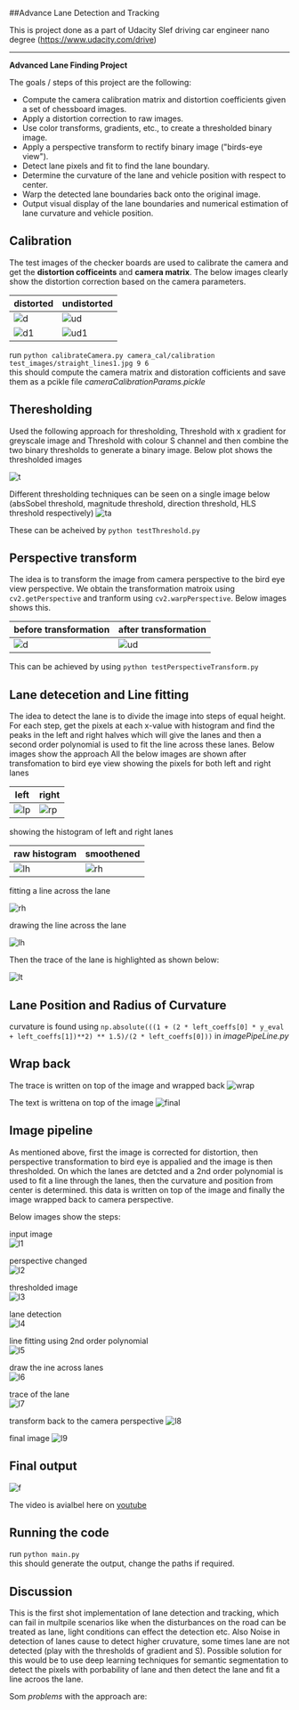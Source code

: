 ##Advance Lane Detection and Tracking

This is project done as a part of Udacity Slef driving car engineer nano degree (https://www.udacity.com/drive)

---

**Advanced Lane Finding Project**

The goals / steps of this project are the following:

* Compute the camera calibration matrix and distortion coefficients given a set of chessboard images.
* Apply a distortion correction to raw images.
* Use color transforms, gradients, etc., to create a thresholded binary image.
* Apply a perspective transform to rectify binary image ("birds-eye view").
* Detect lane pixels and fit to find the lane boundary.
* Determine the curvature of the lane and vehicle position with respect to center.
* Warp the detected lane boundaries back onto the original image.
* Output visual display of the lane boundaries and numerical estimation of lane curvature and vehicle position.

## Calibration
The test images of the checker boards are used to calibrate the camera and get the **distortion cofficeints** and **camera matrix**. The below images clearly show the distortion correction based on the camera parameters.

distorted                                      |              undistorted                         
---------------------------------------------- | ----------------------------------------------
![d](./camera_cal/calibration9.jpg)            | ![ud](./corrected_images/corrected_calibration9.png) 
![d1](./test_images/test5.jpg)                 | ![ud1](./corrected_images/test51.png) 

run `python calibrateCamera.py camera_cal/calibration test_images/straight_lines1.jpg 9 6`         
this should compute the camera matrix and distoration cofficients and save them as a pcikle file
 *cameraCalibrationParams.pickle*
 
## Theresholding  
 
Used the following approach for thresholding, Threshold with x gradient for greyscale image and Threshold with colour S channel and then combine the two binary thresholds to generate a binary image.
Below plot shows the thresholded images

![t](./corrected_images/pipeline/thresholded5.png)

Different thresholding techniques can be seen on a single image below (absSobel threshold, magnitude threshold, direction threshold, HLS threshold respectively)
![ta](./corrected_images/thresholded_subplot.png)

These can be acheived by `python testThreshold.py`     

## Perspective transform

The idea is to transform the image from camera perspective to the bird eye view perspective. We obtain the transformation matroix using `cv2.getPerspective` and tranform using `cv2.warpPerspective`.
Below images shows this.

before transformation                             |              after transformation 
------------------------------------------------  | ------------------------------------------------
![d](./corrected_images/pipeline/input0.png)      | ![ud](./corrected_images/pipeline/perspective1.png) 

This can be achieved by using `python testPerspectiveTransform.py`    

## Lane detecetion and Line fitting

The idea to detect the lane is to divide the image into steps of equal height. For each step, get the pixels at each x-value with histogram and find the peaks in the left and right halves which will give the lanes and then a second order polynomial is used to fit the line across these lanes.
Below images show the approach
All the below images are shown after transfomation to bird eye view
showing the pixels for both left and right lanes

left                                                 | right
---------------------------------------------------- | ----------------------------------------------------
![lp](./corrected_images/pipeline/pixelsLeft.png)    | ![rp](./corrected_images/pipeline/pixelsright.png)

showing the histogram of left and right lanes

raw histogram                                        | smoothened
---------------------------------------------------- | ----------------------------------------------------
![lh](./corrected_images/pipeline/rawHist.png)       | ![rh](./corrected_images/pipeline/smoothHist.png)

fitting a line across the lane                        

![rh](./corrected_images/pipeline/poly7.png)

drawing the line across the lane                        

![lh](./corrected_images/pipeline/ployfitLeft8.png)

Then the trace of the lane is highlighted as shown below:                       

![lt](./corrected_images/pipeline/trace10.png)

## Lane Position and Radius of Curvature
curvature is found using `np.absolute(((1 + (2 * left_coeffs[0] * y_eval + left_coeffs[1])**2) ** 1.5)/(2 * left_coeffs[0]))` in *imagePipeLine.py*

## Wrap back
The trace is written on top of the image and wrapped back
![wrap](./corrected_images/pipeline/wraptrace11.png)

The text is writtena on top of the image
![final](./corrected_images/imageAfterPipeLine.png)

## Image pipeline

As mentioned above, first the image is corrected for distortion, then perspective transformation to bird eye is appalied and the image is then thresholded. On which the lanes are detcted and a 2nd order polynomial is used to fit a line through the lanes, then the curvature and position from center is determined. this data is written on top of the image and finally the image wrapped back to camera perspective.

Below images show the steps:

input image                                                              
![l1](./corrected_images/pipeline/input0.png)

perspective changed                
![l2](./corrected_images/pipeline/perspective1.png) 

thresholded image                       
![l3](./corrected_images/pipeline/thresholdedHLSBinary4.png)

lane detection                                                           
![l4](./corrected_images/pipeline/wrap6.png) 

line fitting using 2nd order polynomial                                          
![l5](./corrected_images/pipeline/poly7.png) 

draw the ine across lanes                    
![l6](./corrected_images/pipeline/ployfitLeft8.png)                            

trace of the lane                
![l7](./corrected_images/pipeline/trace10.png) 

transform back to the camera perspective
![l8](./corrected_images/pipeline/wraptrace11.png) 

final image
![l9](./corrected_images/imageAfterPipeLine.png)

## Final output

![f](./corrected_images/imageAfterPipeLine.png)

The video is avialbel here on [youtube](https://www.youtube.com/watch?v=he3RUaivvJc&feature=youtu.be)

## Running the code
run `python main.py`      
this should generate the output, change the paths if required.

## Discussion

This is the first shot implementation of lane detection and tracking, which can fail in multpile scenarios like when the disturbances on the road can be treated as lane, light conditions can effect the detection etc.
Also Noise in detection of lanes cause to detect higher cruvature, some times lane are not detected (play with the thresholds of gradient and S).
Possible solution for this would be to use deep learning techniques for semantic segmentation to detect the pixels with porbability of lane and then detect the lane and fit a line acroos the lane.

Som *problems* with the approach are:
